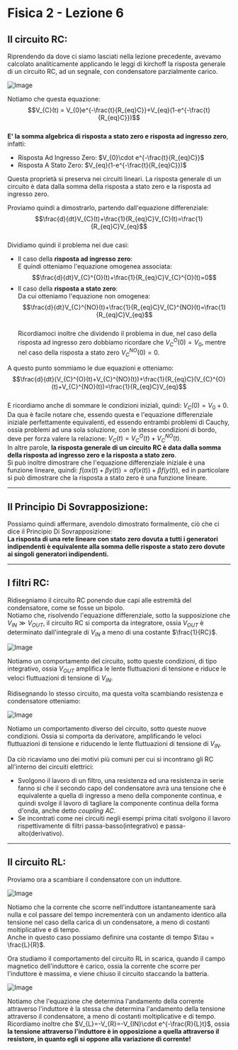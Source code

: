 <script type="text/javascript"
  src="https://cdnjs.cloudflare.com/ajax/libs/mathjax/2.7.0/MathJax.js?config=TeX-AMS_CHTML">
</script>
<script type="text/x-mathjax-config">
  MathJax.Hub.Config({
    tex2jax: {
      inlineMath: [['$','$'], ['\\(','\\)']],
      processEscapes: true},
      jax: ["input/TeX","input/MathML","input/AsciiMath","output/CommonHTML"],
      extensions: ["tex2jax.js","mml2jax.js","asciimath2jax.js","MathMenu.js","MathZoom.js","AssistiveMML.js", "[Contrib]/a11y/accessibility-menu.js"],
      TeX: {
      extensions: ["AMSmath.js","AMSsymbols.js","noErrors.js","noUndefined.js"],
      equationNumbers: {
      autoNumber: "AMS"
      }
    }
  });
</script>
Fisica 2 - Lezione 6
====================

Il circuito RC:
---------------

Riprendendo da dove ci siamo lasciati nella lezione precedente, avevamo calcolato analiticamente applicando le leggi di kirchoff la risposta generale di un circuito RC, ad un segnale, con condensatore parzialmente carico.

![Image](img/lez5/circuito_rc_thevenin.jpg)  

Notiamo che questa equazione:  
$$V_{C}(t) = V_{0}e^{-\frac{t}{R_{eq}C}}+V_{eq}(1-e^{-\frac{t}{R_{eq}C}})$$  
**E' la somma algebrica di risposta a stato zero e risposta ad ingresso zero**, infatti:
- Risposta Ad Ingresso Zero: $V_{0}\cdot e^{-\frac{t}{R_{eq}C}}$  
- Risposta A Stato Zero: $V_{eq}(1-e^{-\frac{t}{R_{eq}C}})$  

Questa proprietà si preserva nei circuiti lineari.
La risposta generale di un circuito è data dalla somma della risposta a stato zero e la risposta ad ingresso zero.  

Proviamo quindi a dimostrarlo, partendo dall'equazione differenziale:  
$$\frac{d}{dt}V_{C}(t)+\frac{1}{R_{eq}C}V_{C}(t)=\frac{1}{R_{eq}C}V_{eq}$$  
Dividiamo quindi il problema nei due casi:  
- Il caso della **risposta ad ingresso zero**:  
E quindi otteniamo l'equazione omogenea associata:  
$$\frac{d}{dt}V_{C}^{O}(t)+\frac{1}{R_{eq}C}V_{C}^{O}(t)=0$$  
- Il caso della **risposta a stato zero**:  
Da cui otteniamo l'equazione non omogenea:  
$$\frac{d}{dt}V_{C}^{NO}(t)+\frac{1}{R_{eq}C}V_{C}^{NO}(t)=\frac{1}{R_{eq}C}V_{eq}$$  
Ricordiamoci inoltre che dividendo il problema in due, nel caso della risposta ad ingresso zero dobbiamo ricordare che $V_{C}^{O}(0) = V_{0}$, mentre nel caso della risposta a stato zero $V_{C}^{NO}(0) = 0$.  

A questo punto sommiamo le due equazioni e otteniamo:  
$$\frac{d}{dt}(V_{C}^{O}(t)+V_{C}^{NO}(t))+\frac{1}{R_{eq}C}(V_{C}^{O}(t)+V_{C}^{NO}(t))=\frac{1}{R_{eq}C}V_{eq}$$  
E ricordiamo anche di sommare le condizioni iniziali, quindi: $V_{C}(0)=V_{0}+0$.  
Da qua è facile notare che, essendo questa e l'equazione differenziale iniziale perfettamente equivalenti, ed essendo entrambi problemi di Cauchy, ossia problemi ad una sola soluzione, con le stesse condizioni di bordo, deve per forza valere la relazione: $V_{C}(t) = V_{C}^{O}(t)+V_{C}^{NO}(t)$.  
In altre parole, **la risposta generale di un circuito RC è data dalla somma della risposta ad ingresso zero e la risposta a stato zero**.  
Si può inoltre dimostrare che l'equazione differenziale iniziale è una funzione lineare, quindi: $f(\alpha x(t)+\beta y(t))=\alpha f(x(t))+\beta f(y(t))$, ed in particolare si può dimostrare che la risposta a stato zero è una funzione lineare.

---
Il Principio Di Sovrapposizione:
--------------------------------

Possiamo quindi affermare, avendolo dimostrato formalmente, ciò che ci dice il Principio Di Sovrapposizione:  
**La risposta di una rete lineare con stato zero dovuta a tutti i generatori indipendenti è equivalente alla somma delle risposte a stato zero dovute ai singoli generatori indipendenti.**  

---
I filtri RC:
------------

Ridisegniamo il circuito RC ponendo due capi alle estremità del condensatore, come se fosse un bipolo.  
Notiamo che, risolvendo l'equazione differenziale, sotto la supposizione che $V_{IN}\gg V_{OUT}$, il circuito RC si comporta da integratore, ossia $V_{OUT}$ è determinato dall'integrale di $V_{IN}$ a meno di una costante $\frac{1}{RC}$.  

![Image](img/lez6/circuito_rc_filtro_integrativo.jpg)  

Notiamo un comportamento del circuito, sotto queste condizioni, di tipo integrativo, ossia $V_{OUT}$ amplifica le lente fluttuazioni di tensione e riduce le veloci fluttuazioni di tensione di $V_{IN}$.  

Ridisegnando lo stesso circuito, ma questa volta scambiando resistenza e condensatore otteniamo:  

![Image](img/lez6/circuito_rc_filtro_derivativo.jpg)  

Notiamo un comportamento diverso del circuito, sotto queste nuove condizioni. Ossia si comporta da derivatore, amplificando le veloci fluttuazioni di tensione e riducendo le lente fluttuazioni di tensione di $V_{IN}$.  

Da ciò ricaviamo uno dei motivi più comuni per cui si incontrano gli RC all'interno dei circuiti elettrici:  
- Svolgono il lavoro di un filtro, una resistenza ed una resistenza in serie fanno si che il secondo capo del condensatore avrà una tensione che è equivalente a quella di ingresso a meno della componente continua, e quindi svolge il lavoro di tagliare la componente continua della forma d'onda, anche detto *coupling AC*.  
- Se incontrati come nei circuiti negli esempi prima citati svolgono il lavoro rispettivamente di filtri passa-basso(integrativo) e passa-alto(derivativo).  

---
Il circuito RL:
---------------

Proviamo ora a scambiare il condensatore con un induttore.

![Image](img/lez6/soluzione_circuito_rl_carica.jpg)  

Notiamo che la corrente che scorre nell'induttore istantaneamente sarà nulla e col passare del tempo incrementerà con un andamento identico alla tensione nel caso della carica di un condensatore, a meno di costanti moltiplicative e di tempo.  
Anche in questo caso possiamo definire una costante di tempo $\tau = \frac{L}{R}$.  

Ora studiamo il comportamento del circuito RL in scarica, quando il campo magnetico dell'induttore è carico, ossia la corrente che scorre per l'induttore è massima, e viene chiuso il circuito staccando la batteria.  

![Image](img/lez6/soluzione_circuito_rl_scarica.jpg)  

Notiamo che l'equazione che determina l'andamento della corrente attraverso l'induttore è la stessa che determina l'andamento della tensione attraverso il condensatore, a meno di costanti moltiplicative e di tempo.  
Ricordiamo inoltre che $V_{L}=-V_{R}=-V_{IN}\cdot e^{-\frac{R}{L}t}$, ossia **la tensione attraverso l'induttore è in opposizione a quella attraverso il resistore, in quanto egli si oppone alla variazione di corrente!**  
